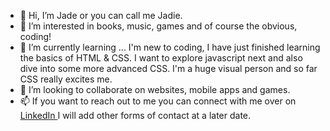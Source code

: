 - 👋 Hi, I’m Jade or you can call me Jadie.
- 👀 I’m interested in books, music, games and of course the obvious, coding! 
- 🌱 I’m currently learning ... I'm new to coding, I have just finished learning the basics of HTML & CSS. I want to explore javascript next and also dive into some more advanced CSS. I'm a huge visual person and so far CSS really excites me.
- 💞️ I’m looking to collaborate on websites, mobile apps and games. 
- 📫 If you want to reach out to me you can connect with me over on <a href="https://www.linkedin.com/in/jade-sale/" title="Jade Sale's LinkedIn"> LinkedIn </a>I will add other forms of contact at a later date.

<!---
Jade-Sale/Jade-Sale is a ✨ special ✨ repository because its `README.md` (this file) appears on your GitHub profile.
You can click the Preview link to take a look at your changes.
--->
